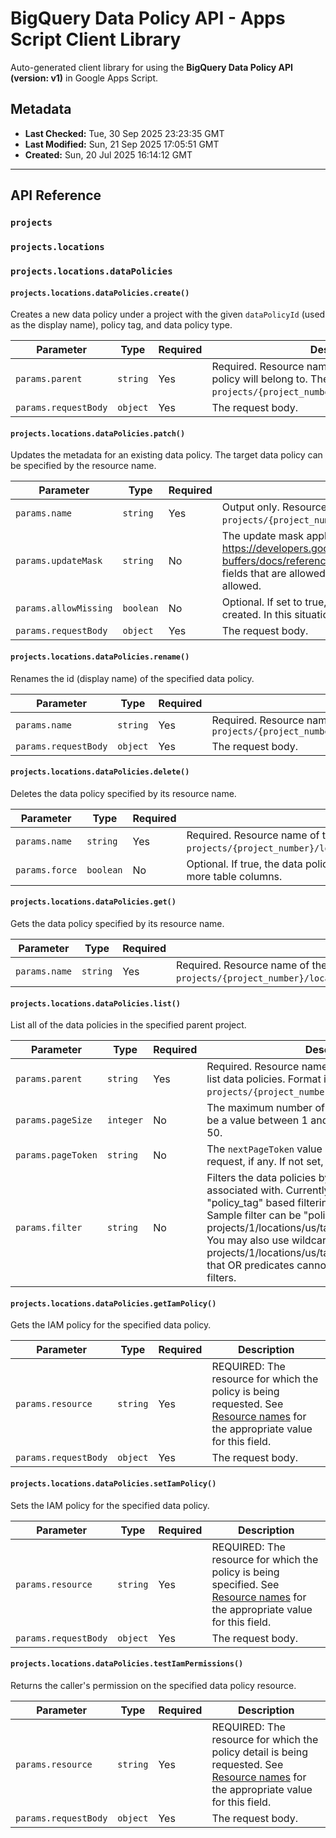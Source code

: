 # BigQuery Data Policy API - Apps Script Client Library

Auto-generated client library for using the **BigQuery Data Policy API (version: v1)** in Google Apps Script.

## Metadata

- **Last Checked:** Tue, 30 Sep 2025 23:23:35 GMT
- **Last Modified:** Sun, 21 Sep 2025 17:05:51 GMT
- **Created:** Sun, 20 Jul 2025 16:14:12 GMT



---

## API Reference

### `projects`

### `projects.locations`

### `projects.locations.dataPolicies`

#### `projects.locations.dataPolicies.create()`

Creates a new data policy under a project with the given `dataPolicyId` (used as the display name), policy tag, and data policy type.

| Parameter | Type | Required | Description |
|---|---|---|---|
| `params.parent` | `string` | Yes | Required. Resource name of the project that the data policy will belong to. The format is `projects/{project_number}/locations/{location_id}`. |
| `params.requestBody` | `object` | Yes | The request body. |

#### `projects.locations.dataPolicies.patch()`

Updates the metadata for an existing data policy. The target data policy can be specified by the resource name.

| Parameter | Type | Required | Description |
|---|---|---|---|
| `params.name` | `string` | Yes | Output only. Resource name of this data policy, in the format of `projects/{project_number}/locations/{location_id}/dataPolicies/{data_policy_id}`. |
| `params.updateMask` | `string` | No | The update mask applies to the resource. For the `FieldMask` definition, see https://developers.google.com/protocol-buffers/docs/reference/google.protobuf#fieldmask If not set, defaults to all of the fields that are allowed to update. Updates to the `name` and `dataPolicyId` fields are not allowed. |
| `params.allowMissing` | `boolean` | No | Optional. If set to true, and the data policy is not found, a new data policy will be created. In this situation, update_mask is ignored. |
| `params.requestBody` | `object` | Yes | The request body. |

#### `projects.locations.dataPolicies.rename()`

Renames the id (display name) of the specified data policy.

| Parameter | Type | Required | Description |
|---|---|---|---|
| `params.name` | `string` | Yes | Required. Resource name of the data policy to rename. The format is `projects/{project_number}/locations/{location_id}/dataPolicies/{data_policy_id}` |
| `params.requestBody` | `object` | Yes | The request body. |

#### `projects.locations.dataPolicies.delete()`

Deletes the data policy specified by its resource name.

| Parameter | Type | Required | Description |
|---|---|---|---|
| `params.name` | `string` | Yes | Required. Resource name of the data policy to delete. Format is `projects/{project_number}/locations/{location_id}/dataPolicies/{data_policy_id}`. |
| `params.force` | `boolean` | No | Optional. If true, the data policy will be deleted even when it is referenced by one or more table columns. |

#### `projects.locations.dataPolicies.get()`

Gets the data policy specified by its resource name.

| Parameter | Type | Required | Description |
|---|---|---|---|
| `params.name` | `string` | Yes | Required. Resource name of the requested data policy. Format is `projects/{project_number}/locations/{location_id}/dataPolicies/{data_policy_id}`. |

#### `projects.locations.dataPolicies.list()`

List all of the data policies in the specified parent project.

| Parameter | Type | Required | Description |
|---|---|---|---|
| `params.parent` | `string` | Yes | Required. Resource name of the project for which to list data policies. Format is `projects/{project_number}/locations/{location_id}`. |
| `params.pageSize` | `integer` | No | The maximum number of data policies to return. Must be a value between 1 and 1000. If not set, defaults to 50. |
| `params.pageToken` | `string` | No | The `nextPageToken` value returned from a previous list request, if any. If not set, defaults to an empty string. |
| `params.filter` | `string` | No | Filters the data policies by policy tags that they are associated with. Currently filter only supports "policy_tag" based filtering and OR based predicates. Sample filter can be "policy_tag: projects/1/locations/us/taxonomies/2/policyTags/3". You may also use wildcard such as "policy_tag: projects/1/locations/us/taxonomies/2*". Please note that OR predicates cannot be used with wildcard filters. |

#### `projects.locations.dataPolicies.getIamPolicy()`

Gets the IAM policy for the specified data policy.

| Parameter | Type | Required | Description |
|---|---|---|---|
| `params.resource` | `string` | Yes | REQUIRED: The resource for which the policy is being requested. See [Resource names](https://cloud.google.com/apis/design/resource_names) for the appropriate value for this field. |
| `params.requestBody` | `object` | Yes | The request body. |

#### `projects.locations.dataPolicies.setIamPolicy()`

Sets the IAM policy for the specified data policy.

| Parameter | Type | Required | Description |
|---|---|---|---|
| `params.resource` | `string` | Yes | REQUIRED: The resource for which the policy is being specified. See [Resource names](https://cloud.google.com/apis/design/resource_names) for the appropriate value for this field. |
| `params.requestBody` | `object` | Yes | The request body. |

#### `projects.locations.dataPolicies.testIamPermissions()`

Returns the caller's permission on the specified data policy resource.

| Parameter | Type | Required | Description |
|---|---|---|---|
| `params.resource` | `string` | Yes | REQUIRED: The resource for which the policy detail is being requested. See [Resource names](https://cloud.google.com/apis/design/resource_names) for the appropriate value for this field. |
| `params.requestBody` | `object` | Yes | The request body. |